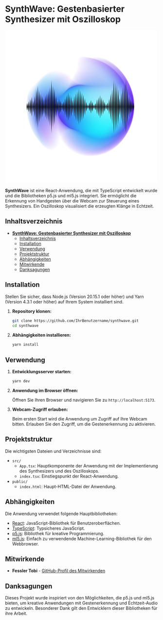 
# **SynthWave: Gestenbasierter Synthesizer mit Oszilloskop**

![SynthWave Logo](./public/browser-synthesizer-ai.png)

**SynthWave** ist eine React-Anwendung, die mit TypeScript entwickelt wurde und die Bibliotheken p5.js und ml5.js integriert. Sie ermöglicht die Erkennung von Handgesten über die Webcam zur Steuerung eines Synthesizers. Ein Oszilloskop visualisiert die erzeugten Klänge in Echtzeit.

## Inhaltsverzeichnis

- [**SynthWave: Gestenbasierter Synthesizer mit Oszilloskop**](#synthwave-gestenbasierter-synthesizer-mit-oszilloskop)
  - [Inhaltsverzeichnis](#inhaltsverzeichnis)
  - [Installation](#installation)
  - [Verwendung](#verwendung)
  - [Projektstruktur](#projektstruktur)
  - [Abhängigkeiten](#abhängigkeiten)
  - [Mitwirkende](#mitwirkende)
  - [Danksagungen](#danksagungen)

## Installation

Stellen Sie sicher, dass Node.js (Version 20.15.1 oder höher) und Yarn (Version 4.3.1 oder höher) auf Ihrem System installiert sind.

1. **Repository klonen:**

   ```bash
   git clone https://github.com/IhrBenutzername/synthwave.git
   cd synthwave
   ```

2. **Abhängigkeiten installieren:**

   ```bash
   yarn install
   ```

## Verwendung

1. **Entwicklungsserver starten:**

   ```bash
   yarn dev
   ```

2. **Anwendung im Browser öffnen:**

   Öffnen Sie Ihren Browser und navigieren Sie zu `http://localhost:5173`.

3. **Webcam-Zugriff erlauben:**

   Beim ersten Start wird die Anwendung um Zugriff auf Ihre Webcam bitten. Erlauben Sie den Zugriff, um die Gestenerkennung zu aktivieren.

## Projektstruktur

Die wichtigsten Dateien und Verzeichnisse sind:

- `src/`
  - `App.tsx`: Hauptkomponente der Anwendung mit der Implementierung des Synthesizers und des Oszilloskops.
  - `index.tsx`: Einstiegspunkt der React-Anwendung.
- `public/`
  - `index.html`: Haupt-HTML-Datei der Anwendung.

## Abhängigkeiten

Die Anwendung verwendet folgende Hauptbibliotheken:

- [React](https://reactjs.org/): JavaScript-Bibliothek für Benutzeroberflächen.
- [TypeScript](https://www.typescriptlang.org/): Typsicheres JavaScript.
- [p5.js](https://p5js.org/): Bibliothek für kreative Programmierung.
- [ml5.js](https://ml5js.org/): Einfach zu verwendende Machine-Learning-Bibliothek für den Webbrowser.

## Mitwirkende

- **Fessler Tobi** - [GitHub-Profil des Mitwirkenden](https://github.com/TobiFessler)

## Danksagungen

Dieses Projekt wurde inspiriert von den Möglichkeiten, die p5.js und ml5.js bieten, um kreative Anwendungen mit Gestenerkennung und Echtzeit-Audio zu entwickeln. Besonderer Dank gilt den Entwicklern dieser Bibliotheken für ihre Arbeit.
